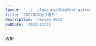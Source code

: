 ```yaml
---
layout: '../../layouts/BlogPost.astro'
title: '2022年の振り返り'
description: 'review 2022'
pubDate: '2022/12/31'
---
```


WIP
